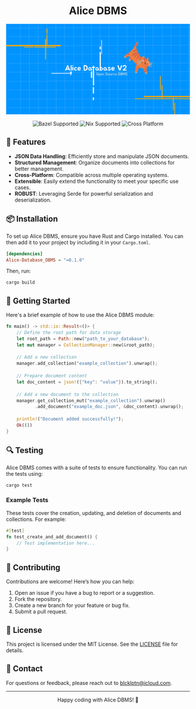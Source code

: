 <div align="center">
  <h1> Alice DBMS</h1>
  <img src="https://github.com/0xBLCKLPTN/Kingdom-System/blob/alice_database-dev/Docs/illustrations/alice_db_logo.png" alt="Alice DBMS Logo"/>
  
  <!-- Badges with better aesthetics -->
  <p>
    <a href="https://bazel.build" style="text-decoration: none;">
      <img src="https://img.shields.io/badge/Bazel-Supported-brightgreen?style=flat-square" alt="Bazel Supported"/>
    </a>
    <a href="https://nixos.org/nix/" style="text-decoration: none;">
      <img src="https://img.shields.io/badge/Nix-Supported-blue?style=flat-square" alt="Nix Supported"/>
    </a>
    <a href="https://en.wikipedia.org/wiki/Cross-platform" style="text-decoration: none;">
      <img src="https://img.shields.io/badge/Cross%20Platform-Yes-orange?style=flat-square" alt="Cross Platform"/>
    </a>
  </p>
</div>

## 🌟 Features

- **JSON Data Handling**: Efficiently store and manipulate JSON documents.
- **Structured Management**: Organize documents into collections for better management.
- **Cross-Platform**: Compatible across multiple operating systems.
- **Extensible**: Easily extend the functionality to meet your specific use cases.
- **ROBUST**: Leveraging Serde for powerful serialization and deserialization.

## 📦 Installation

To set up Alice DBMS, ensure you have Rust and Cargo installed. You can then add it to your project by including it in your `Cargo.toml`.

```toml
[dependencies]
Alice-Database_DBMS = "=0.1.0"
```

Then, run:

```bash
cargo build
```

## 🚀 Getting Started

Here's a brief example of how to use the Alice DBMS module:

```rust
fn main() -> std::io::Result<()> {
    // Define the root path for data storage
    let root_path = Path::new("path_to_your_database");
    let mut manager = CollectionManager::new(&root_path);
    
    // Add a new collection
    manager.add_collection("example_collection").unwrap();

    // Prepare document content
    let doc_content = json!({"key": "value"}).to_string();
    
    // Add a new document to the collection
    manager.get_collection_mut("example_collection").unwrap()
           .add_document("example_doc.json", &doc_content).unwrap();

    println!("Document added successfully!");
    Ok(())
}
```

## 🔍 Testing

Alice DBMS comes with a suite of tests to ensure functionality. You can run the tests using:

```bash
cargo test
```

### Example Tests

These tests cover the creation, updating, and deletion of documents and collections. For example:

```rust
#[test]
fn test_create_and_add_document() {
    // Test implementation here...
}
```

## 🤝 Contributing

Contributions are welcome! Here’s how you can help:

1. Open an issue if you have a bug to report or a suggestion.
2. Fork the repository.
3. Create a new branch for your feature or bug fix.
4. Submit a pull request.

## 📄 License

This project is licensed under the MIT License. See the [LICENSE](LICENSE) file for details.

## 📧 Contact

For questions or feedback, please reach out to [blcklptn@icloud.com](mailto:blcklptn@icloud.com).

---

<div align="center">
  <p>Happy coding with Alice DBMS! 🚀</p>
</div>

